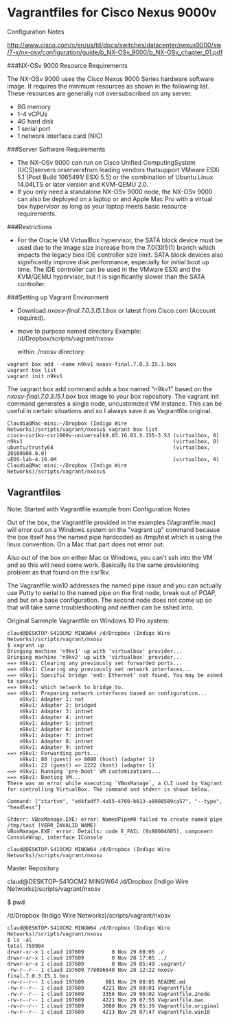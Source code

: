 # Vagrantfiles for Cisco Nexus 9000v

Configuration Notes

http://www.cisco.com/c/en/us/td/docs/switches/datacenter/nexus9000/sw/7-x/nx-osv/configuration/guide/b_NX-OSv_9000/b_NX-OSv_chapter_01.pdf

###NX-OSv 9000 Resource Requirements

The NX-OSv 9000 uses the Cisco Nexus 9000 Series hardware software image. It requires the minimum
resources as shown in the following list. These resources are generally not oversubscribed on any server.

- 8G memory
- 1-4 vCPUs
- 4G hard disk
- 1 serial port
- 1 network interface card (NIC)

###Server Software Requirements
- The NX-OSv 9000 can run on Cisco Unified ComputingSystem (UCS)servers orserversfrom leading vendors
thatsupport VMware ESXi 5.1 (Post Build 1065491/ ESXi 5.5) or the combination of Ubuntu Linux 14.04LTS
or later version and KVM-QEMU 2.0.
- If you only need a standalone NX-OSv 9000 node, the NX-OSv 9000 can also be deployed on a laptop or and
Apple Mac Pro with a virtual box hypervisor as long as your laptop meets basic resource requirements.

###Restrictions

- For the Oracle VM VirtualBox hypervisor, the SATA block device must be used due to the image size
increase from the 7.0(3)I5(1) branch which impacts the legacy bios IDE controller size limit. SATA
block devices also significantly improve disk performance, especially for initial boot up time. The IDE
controller can be used in the VMware ESXi and the KVM/QEMU hypervisor, but it is significantly
slower than the SATA controller.

###Setting up Vagrant Environment

- Download *nxosv-final.7.0.3.I5.1.box* or latest from Cisco.com (Account required).
- move to purpose named directory
  Example: /d/Dropbox/scripts/vagrant/nxosv

  within ./nxosv directory:
  
```  
vagrant box add --name n9kv1 nxosv-final.7.0.3.I5.1.box
vagrant box list
vagrant init n9kv1

```

The vagrant box add command adds a box named "n9kv1" based on the *nxosv-final.7.0.3.I5.1.box* box image to your box repository.
The vagrant init command generates a single node, uncustomized VM instance.  This can be useful in certain situations and so I always save it as Vagrantfile.original.

```
Claudia@Mac-mini:~/Dropbox (Indigo Wire Networks)/scripts/vagrant/nxosv$ vagrant box list
cisco-csr1kv-csr1000v-universalk9.03.16.03.S.155-3.S3 (virtualbox, 0)
n9kv1                                                 (virtualbox, 0)
ubuntu/trusty64                                       (virtualbox, 20160908.0.0)
vEOS-lab-4.16.6M                                      (virtualbox, 0)
Claudia@Mac-mini:~/Dropbox (Indigo Wire Networks)/scripts/vagrant/nxosv$ 
```

## Vagrantfiles


Note: Started with Vagrantfile example from Configuration Notes

Out of the box, the Vagrantfile provided in the examples (Vagrantfile.mac) will error out on a Windows system on the "vagrant up" command because the box itself has the named pipe hardcoded as /tmp/test which is using the linux convention.  On a Mac that part does not error out.

Also out of the box on either Mac or Windows, you can't ssh into the VM and so this will need some work.  Basically its the same provisioning problem as that found on the csr1kv.

The Vagrantfile.win10 addresses the named pipe issue and you can actually use Putty to serial to the named pipe on the first node, break out of POAP, and but on a base configuration.  The second node does not come up so that will take some troubleshooting and neither can be sshed into.

Original Sammple Vagrantfile on Windows 10 Pro system:

```
claud@DESKTOP-S41OCM2 MINGW64 /d/Dropbox (Indigo Wire Networks)/scripts/vagrant/nxosv
$ vagrant up
Bringing machine 'n9kv1' up with 'virtualbox' provider...
Bringing machine 'n9kv2' up with 'virtualbox' provider...
==> n9kv1: Clearing any previously set forwarded ports...
==> n9kv1: Clearing any previously set network interfaces...
==> n9kv1: Specific bridge 'en0: Ethernet' not found. You may be asked to specify
==> n9kv1: which network to bridge to.
==> n9kv1: Preparing network interfaces based on configuration...
    n9kv1: Adapter 1: nat
    n9kv1: Adapter 2: bridged
    n9kv1: Adapter 3: intnet
    n9kv1: Adapter 4: intnet
    n9kv1: Adapter 5: intnet
    n9kv1: Adapter 6: intnet
    n9kv1: Adapter 7: intnet
    n9kv1: Adapter 8: intnet
    n9kv1: Adapter 9: intnet
==> n9kv1: Forwarding ports...
    n9kv1: 80 (guest) => 8080 (host) (adapter 1)
    n9kv1: 22 (guest) => 2222 (host) (adapter 1)
==> n9kv1: Running 'pre-boot' VM customizations...
==> n9kv1: Booting VM...
There was an error while executing `VBoxManage`, a CLI used by Vagrant
for controlling VirtualBox. The command and stderr is shown below.

Command: ["startvm", "ed4fadf7-4a55-4760-b613-a8908589ca57", "--type", "headless"]

Stderr: VBoxManage.EXE: error: NamedPipe#0 failed to create named pipe /tmp/test (VERR_INVALID_NAME)
VBoxManage.EXE: error: Details: code E_FAIL (0x80004005), component ConsoleWrap, interface IConsole

claud@DESKTOP-S41OCM2 MINGW64 /d/Dropbox (Indigo Wire Networks)/scripts/vagrant/nxosv
```



Master Repository

claud@DESKTOP-S41OCM2 MINGW64 /d/Dropbox (Indigo Wire Networks)/scripts/vagrant/nxosv

$ pwd

/d/Dropbox (Indigo Wire Networks)/scripts/vagrant/nxosv


```
claud@DESKTOP-S41OCM2 MINGW64 /d/Dropbox (Indigo Wire Networks)/scripts/vagrant/nxosv
$ ls -al
total 759904
drwxr-xr-x 1 claud 197609         0 Nov 29 08:05 ./
drwxr-xr-x 1 claud 197609         0 Nov 28 17:05 ../
drwxr-xr-x 1 claud 197609         0 Nov 29 05:49 .vagrant/
-rw-r--r-- 1 claud 197609 778096640 Nov 28 12:22 nxosv-final.7.0.3.I5.1.box
-rw-r--r-- 1 claud 197609       881 Nov 29 08:05 README.md
-rw-r--r-- 1 claud 197609      4221 Nov 29 08:01 Vagrantfile
-rw-r--r-- 1 claud 197609      3356 Nov 29 06:02 Vagrantfile.2node
-rw-r--r-- 1 claud 197609      4221 Nov 29 07:55 Vagrantfile.mac
-rw-r--r-- 1 claud 197609      3080 Nov 29 05:39 Vagrantfile.original
-rw-r--r-- 1 claud 197609      4213 Nov 29 07:47 Vagrantfile.win10

```





